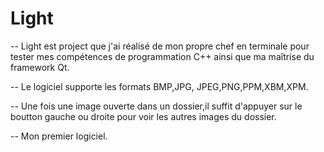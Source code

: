 # Light

-- Light est project que j'ai réalisé de mon propre chef en terminale pour tester mes compétences de programmation C++ ainsi que ma maîtrise du framework Qt.

-- Le logiciel supporte les formats BMP,JPG, JPEG,PNG,PPM,XBM,XPM. 

-- Une fois une image ouverte dans un dossier,il suffit d'appuyer sur le boutton gauche ou droite pour voir les autres images du dossier. 

-- Mon premier logiciel.
